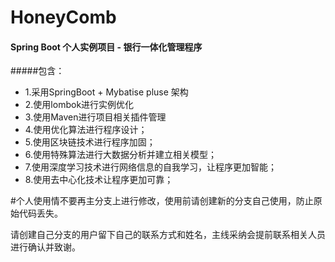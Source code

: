 # HoneyComb
#### Spring Boot 个人实例项目 - 银行一体化管理程序

#####包含：

* 1.采用SpringBoot + Mybatise pluse 架构
* 2.使用lombok进行实例优化
* 3.使用Maven进行项目相关插件管理
* 4.使用优化算法进行程序设计；
* 5.使用区块链技术进行程序加固；
* 6.使用特殊算法进行大数据分析并建立相关模型；
* 7.使用深度学习技术进行网络信息的自我学习，让程序更加智能；
* 8.使用去中心化技术让程序更加可靠；


#个人使用情不要再主分支上进行修改，使用前请创建新的分支自己使用，防止原始代码丢失。

请创建自己分支的用户留下自己的联系方式和姓名，主线采纳会提前联系相关人员进行确认并致谢。



